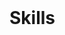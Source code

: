 <div style="display: inline-block;"><br/>
  <img align="center" src="https://img.shields.io/badge/Ghost-000?style=for-the-badge&logo=ghost&logoColor=yellow" alt="">
</div>

<h1>Skills</h1>

<div style="display: inline-block;"><br/>
  <img align="start" src="https://img.shields.io/badge/HTML5-E34F26?style=for-the-badge&logo=html5&logoColor=white" alt="">
  <img align="start" src="https://img.shields.io/badge/CSS-239120?&style=for-the-badge&logo=css3&logoColor=white" alt="">
  <img align="start" src="https://img.shields.io/badge/JavaScript-F7DF1E?style=for-the-badge&logo=javascript&logoColor=black" alt="">
  <img align="start" src="https://img.shields.io/badge/Tailwind_CSS-38B2AC?style=for-the-badge&logo=tailwind-css&logoColor=white" alt="">
  <img align="start" src="https://img.shields.io/badge/jQuery-0769AD?style=for-the-badge&logo=jquery&logoColor=white" alt="">
  <img align="start" src="https://img.shields.io/badge/Node.js-43853D?style=for-the-badge&logo=node.js&logoColor=white" alt="">
  <img align="start" src="https://img.shields.io/badge/MySQL-00000F?style=for-the-badge&logo=mysql&logoColor=white" alt="">
</div>
